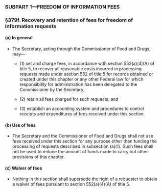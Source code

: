 ### SUBPART 1—FREEDOM OF INFORMATION FEES

### §379f. Recovery and retention of fees for freedom of information requests
#### (a) In general
* The Secretary, acting through the Commissioner of Food and Drugs, may—

  * (1) set and charge fees, in accordance with section 552(a)(4)(A) of title 5, to recover all reasonable costs incurred in processing requests made under section 552 of title 5 for records obtained or created under this chapter or any other Federal law for which responsibility for administration has been delegated to the Commissioner by the Secretary;

  * (2) retain all fees charged for such requests; and

  * (3) establish an accounting system and procedures to control receipts and expenditures of fees received under this section.

#### (b) Use of fees
* The Secretary and the Commissioner of Food and Drugs shall not use fees received under this section for any purpose other than funding the processing of requests described in subsection (a)(1). Such fees shall not be used to reduce the amount of funds made to carry out other provisions of this chapter.

#### (c) Waiver of fees
* Nothing in this section shall supersede the right of a requester to obtain a waiver of fees pursuant to section 552(a)(4)(A) of title 5.